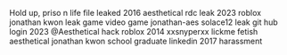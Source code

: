 Hold up, priso n life file leaked 2016 aesthetical rdc leak 2023 roblox jonathan kwon leak game video game jonathan-aes solace12 leak git hub login 2023 @Aesthetical hack roblox 2014 xxsnyperxx lickme fetish aesthetical jonathan kwon school graduate linkedin 2017 harassment
